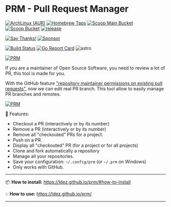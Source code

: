 # PRM - Pull Request Manager

[![ArchLinux (AUR)](https://img.shields.io/aur/version/prm.svg?style=flat)](https://aur.archlinux.org/packages/prm)
[![Homebrew Taps](https://img.shields.io/github/release/ldez/prm.svg?label=Homebrew%20Taps&style=flat)](https://github.com/ldez/homebrew-tap)
[![Scoop Main Bucket](https://img.shields.io/github/release/ldez/prm.svg?label=Scoop%20Main%20Bucket&style=flat)](https://github.com/lukesampson/scoop)
[![Scoop Bucket](https://img.shields.io/github/release/ldez/prm.svg?label=Scoop%20Bucket&style=flat)](https://github.com/ldez/scoop-bucket)
[![release](https://img.shields.io/github/release/ldez/prm.svg?style=flat)](https://github.com/ldez/prm/releases)

[![Say Thanks!](https://img.shields.io/badge/Say%20Thanks-!-1EAEDB.svg)](https://saythanks.io/to/ldez)
[![Sponsor](https://img.shields.io/badge/Sponsor%20me-%E2%9D%A4%EF%B8%8F-pink)](https://github.com/sponsors/ldez)

[![Build Status](https://travis-ci.com/ldez/prm.svg?branch=master)](https://travis-ci.com/ldez/prm)
[![Go Report Card](https://goreportcard.com/badge/github.com/ldez/prm)](https://goreportcard.com/report/github.com/ldez/prm)
![astro](https://img.shields.io/endpoint.svg?url=https%3A%2F%2Fastronomer.ullaakut.eu%2Fshields%3Fowner%3Dldez%26name%3Dprm)

[![PRM](docs/static/images/logo-stroke.png)](https://ldez.github.io/prm/)

If you are a maintainer of Open Source Software, you need to review a lot of PR, this tool is made for you.

With the GitHub feature ["repository maintainer permissions on existing pull requests"](https://help.github.com/articles/allowing-changes-to-a-pull-request-branch-created-from-a-fork/), now we can edit real PR branch.
This tool allow to easily manage PR branches and remotes.

[![PRM](https://asciinema.org/a/176222.png)](https://asciinema.org/a/176222)

:briefcase: Features:

* Checkout a PR (interactively or by its number)
* Remove a PR (interactively or by its number)
* Remove all "checkouted" PRs for a project.
* Push on a PR.
* Display all "checkouted" PR (for a project or for all projects)
* Clone and fork automatically a repository
* Manage all your repositories.
* Save your configuration: `~/.config/prm` (or `~/.prm` on Windows)
* Only works with GitHub.

---

:package: **How to install:** https://ldez.github.io/prm/#how-to-install

:bulb: **How to use:** https://ldez.github.io/prm/

---
